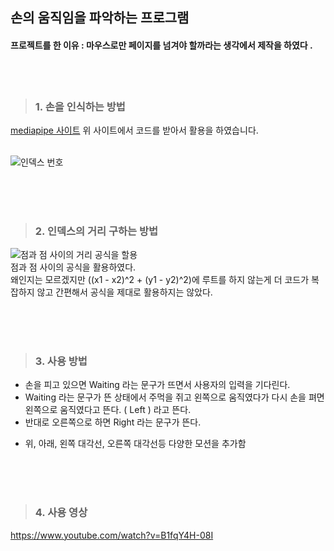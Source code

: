 ## 손의 움직임을 파악하는 프로그램 

#### 프로젝트를 한 이유 : 마우스로만 페이지를 넘겨야 할까라는 생각에서 제작을 하였다 .

<br><br>

> ### 1. 손을 인식하는 방법 
[mediapipe 사이트](https://google.github.io/mediapipe/solutions/hands.html)
위 사이트에서 코드를 받아서 활용을 하였습니다.  <br><br>

![인덱스 번호](https://mediapipe.dev/images/mobile/hand_landmarks.png)

<br><br><br>

> ### 2. 인덱스의 거리 구하는 방법 
![점과 점 사이의 거리 공식을 할용](https://mblogthumb-phinf.pstatic.net/MjAxODAzMjdfMTg2/MDAxNTIyMTE0NDE3Mzkx.FGE2-XvEZMJ4gRvYEoikCTVUYIiFrs58nPKoI8n41U8g.gC8WPbkNO9zoWFkCigXKJ6gIQGNsdetzU7SXwzOUNGAg.PNG.tipsware/20180327_103323_023.png?type=w800)
<br>점과 점 사이의 공식을 활용하였다.  
왜인지는 모르겠지만 ((x1 - x2)^2 + (y1 - y2)^2)에 루트를 하지 않는게 더 코드가 복잡하지 않고 간편해서 공식을 제대로 활용하지는 않았다.

<br><br><br>

> ### 3. 사용 방법 
- 손을 피고 있으면 Waiting 라는 문구가 뜨면서 사용자의 입력을 기다린다.
- Waiting 라는 문구가 뜬 상태에서 주먹을 쥐고 왼쪽으로 움직였다가 다시 손을 펴면 왼쪽으로 움직였다고 뜬다. ( Left ) 라고 뜬다.
- 반대로 오른쪽으로 하면 Right 라는 문구가 뜬다.

+ 위, 아래, 왼쪽 대각선, 오른쪽 대각선등 다양한 모션을 추가함

<br><br><br>

> ### 4. 사용 영상 
https://www.youtube.com/watch?v=B1fqY4H-08I
